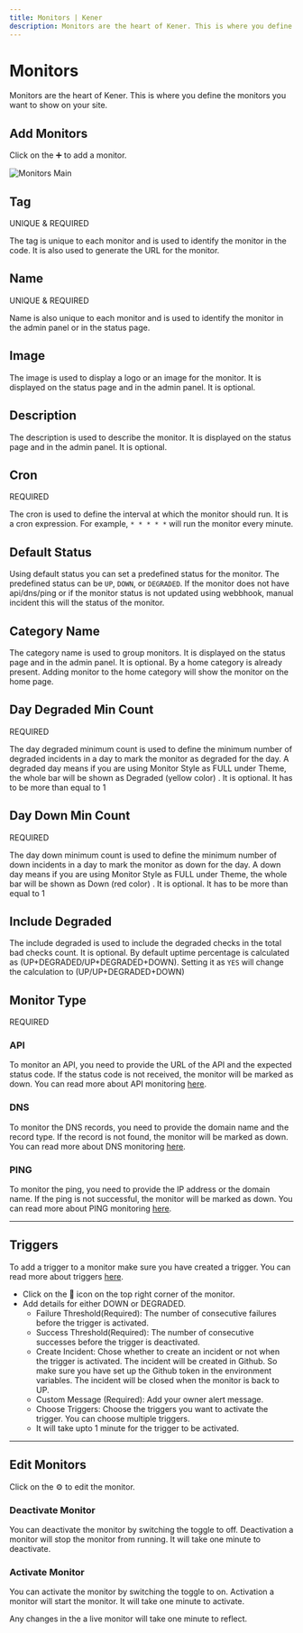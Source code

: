```yaml
---
title: Monitors | Kener
description: Monitors are the heart of Kener. This is where you define the monitors you want to show on your site.
---
```


# Monitors

Monitors are the heart of Kener. This is where you define the monitors you want to show on your site.

## Add Monitors

Click on the ➕ to add a monitor.

<div class="border rounded-md">

![Monitors Main](/m_main.png)

</div>

## Tag

<span class="text-red-500 text-xs font-semibold">
	UNIQUE
</span>
&
<span class="text-red-500 text-xs font-semibold">
	REQUIRED
</span>

The tag is unique to each monitor and is used to identify the monitor in the code. It is also used to generate the URL for the monitor.

## Name

<span class="text-red-500 text-xs font-semibold">
	UNIQUE
</span>
&
<span class="text-red-500 text-xs font-semibold">
	REQUIRED
</span>

Name is also unique to each monitor and is used to identify the monitor in the admin panel or in the status page.

## Image

The image is used to display a logo or an image for the monitor. It is displayed on the status page and in the admin panel. It is optional.

## Description

The description is used to describe the monitor. It is displayed on the status page and in the admin panel. It is optional.

## Cron

<span class="text-red-500 text-xs font-semibold">
	REQUIRED
</span>

The cron is used to define the interval at which the monitor should run. It is a cron expression. For example, `* * * * *` will run the monitor every minute.

## Default Status

Using default status you can set a predefined status for the monitor. The predefined status can be `UP`, `DOWN`, or `DEGRADED`. If the monitor does not have api/dns/ping or if the monitor status is not updated using webbhook, manual incident this will the status of the monitor.

## Category Name

The category name is used to group monitors. It is displayed on the status page and in the admin panel. It is optional. By a home category is already present. Adding monitor to the home category will show the monitor on the home page.

## Day Degraded Min Count

<span class="text-red-500 text-xs font-semibold">
	REQUIRED
</span>

The day degraded minimum count is used to define the minimum number of degraded incidents in a day to mark the monitor as degraded for the day. A degraded day means if you are using Monitor Style as FULL under Theme, the whole bar will be shown as Degraded (yellow color) . It is optional. It has to be more than equal to 1

## Day Down Min Count

<span class="text-red-500 text-xs font-semibold">
	REQUIRED
</span>

The day down minimum count is used to define the minimum number of down incidents in a day to mark the monitor as down for the day. A down day means if you are using Monitor Style as FULL under Theme, the whole bar will be shown as Down (red color) . It is optional. It has to be more than equal to 1

## Include Degraded

The include degraded is used to include the degraded checks in the total bad checks count. It is optional. By default uptime percentage is calculated as (UP+DEGRADED/UP+DEGRADED+DOWN). Setting it as `YES` will change the calculation to (UP/UP+DEGRADED+DOWN)

## Monitor Type

<span class="text-red-500 text-xs font-semibold">
	REQUIRED
</span>

### API

To monitor an API, you need to provide the URL of the API and the expected status code. If the status code is not received, the monitor will be marked as down. You can read more about API monitoring [here](/docs/monitors-api).

### DNS

To monitor the DNS records, you need to provide the domain name and the record type. If the record is not found, the monitor will be marked as down. You can read more about DNS monitoring [here](/docs/monitors-dns).

### PING

To monitor the ping, you need to provide the IP address or the domain name. If the ping is not successful, the monitor will be marked as down. You can read more about PING monitoring [here](/docs/monitors-ping).

---

## Triggers

To add a trigger to a monitor make sure you have created a trigger. You can read more about triggers [here](/docs/triggers).

-   Click on the 🔔 icon on the top right corner of the monitor.
-   Add details for either DOWN or DEGRADED.
    -   Failure Threshold(Required): The number of consecutive failures before the trigger is activated.
    -   Success Threshold(Required): The number of consecutive successes before the trigger is deactivated.
    -   Create Incident: Chose whether to create an incident or not when the trigger is activated. The incident will be created in Github. So make sure you have set up the Github token in the environment variables. The incident will be closed when the monitor is back to UP.
    -   Custom Message (Required): Add your owner alert message.
    -   Choose Triggers: Choose the triggers you want to activate the trigger. You can choose multiple triggers.
    -   It will take upto 1 minute for the trigger to be activated.

---

## Edit Monitors

Click on the ⚙️ to edit the monitor.

### Deactivate Monitor

You can deactivate the monitor by switching the toggle to off. Deactivation a monitor will stop the monitor from running. It will take one minute to deactivate.

### Activate Monitor

You can activate the monitor by switching the toggle to on. Activation a monitor will start the monitor. It will take one minute to activate.

<div class="border px-2 rounded-md">

Any changes in the a live monitor will take one minute to reflect.

</div>
